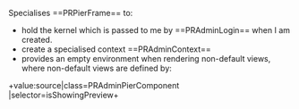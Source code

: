 Specialises ==PRPierFrame== to:
- hold the kernel which is passed to me by ==PRAdminLogin== when I am created.
- create a specialised context ==PRAdminContext== 
- provides an empty environment when rendering non-default views, where non-default views are defined by:

+value:source|class=PRAdminPierComponent |selector=isShowingPreview+